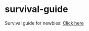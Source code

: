 # survival-guide
Survival guide for newbies! [Click here](https://github.com/jukka785/survival-guide/wiki)
